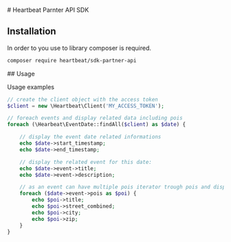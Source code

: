 # Heartbeat Parnter API SDK

## Installation

In order to you use to library composer is required.

```sh
composer require heartbeat/sdk-partner-api
```

## Usage

Usage examples 

```php
// create the client object with the access token
$client = new \Heartbeat\Client('MY_ACCESS_TOKEN');

// foreach events and display related data including pois
foreach (\Hearbeat\EventDate::findAll($client) as $date) {

    // display the event date related informations
    echo $date->start_timestamp;
    echo $date->end_timestamp;

    // display the related event for this date:
    echo $date->event->title;
    echo $date->event->description;

    // as an event can have multiple pois iterator trough pois and display infos
    foreach ($date->event->pois as $poi) {
        echo $poi->title;
        echo $poi->street_combined;
        echo $poi->city;
        echo $poi->zip;
    }
}